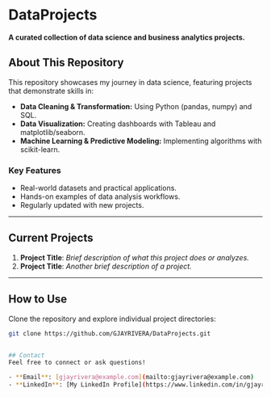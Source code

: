 # DataProjects  
**A curated collection of data science and business analytics projects.**  

## About This Repository  
This repository showcases my journey in data science, featuring projects that demonstrate skills in:  
- **Data Cleaning & Transformation:** Using Python (pandas, numpy) and SQL.  
- **Data Visualization:** Creating dashboards with Tableau and matplotlib/seaborn.  
- **Machine Learning & Predictive Modeling:** Implementing algorithms with scikit-learn.  

### Key Features  
- Real-world datasets and practical applications.  
- Hands-on examples of data analysis workflows.  
- Regularly updated with new projects.

---

## Current Projects  
1. **Project Title**: *Brief description of what this project does or analyzes.*  
2. **Project Title**: *Another brief description of a project.*  

---

## How to Use  

Clone the repository and explore individual project directories:  

```bash
git clone https://github.com/GJAYRIVERA/DataProjects.git


## Contact  
Feel free to connect or ask questions!  

- **Email**: [gjayrivera@example.com](mailto:gjayrivera@example.com)  
- **LinkedIn**: [My LinkedIn Profile](https://www.linkedin.com/in/gjayrivera/)  
